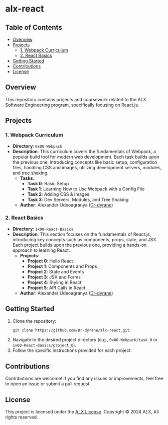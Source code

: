 # alx-react

## Table of Contents
- [Overview](#overview)
- [Projects](#projects)
  - [1. Webpack Curriculum](#1-webpack-curriculum)
  - [2. React Basics](#2-react-basics)
- [Getting Started](#getting-started)
- [Contributions](#contributions)
- [License](#license)

## Overview
This repository contains projects and coursework related to the ALX Software Engineering program, specifically focusing on React.js.

## Projects
### 1. Webpack Curriculum
- **Directory**: `0x00-Webpack`
- **Description**: This curriculum covers the fundamentals of Webpack, a popular build tool for modern web development. Each task builds upon the previous one, introducing concepts like basic setup, configuration files, handling CSS and images, utilizing development servers, modules, and tree shaking.
   - **Tasks**:
     - **Task 0**: Basic Setup
     - **Task 1**: Learning How to Use Webpack with a Config File
     - **Task 2**: Adding CSS & Images
     - **Task 3**: Dev Servers, Modules, and Tree Shaking
   - **Author**: Alexander Udeoagranya ([Dr-dyrane](https://github.com/Dr-dyrane))

### 2. React Basics
- **Directory**: `1x00-React-Basics`
- **Description**: This section focuses on the fundamentals of React.js, introducing key concepts such as components, props, state, and JSX. Each project builds upon the previous one, providing a hands-on approach to learning React.
   - **Projects**:
     - **Project 0**: Hello React
     - **Project 1**: Components and Props
     - **Project 2**: State and Events
     - **Project 3**: JSX and Forms
     - **Project 4**: Styling in React
     - **Project 5**: API Calls in React
   - **Author**: Alexander Udeoagranya ([Dr-dyrane](https://github.com/Dr-dyrane))

## Getting Started
1. Clone the repository:
   ```bash
   git clone https://github.com/Dr-dyrane/alx-react.git
   ```
2. Navigate to the desired project directory (e.g., `0x00-Webpack/task_0` or `1x00-React-Basics/project_0`).
3. Follow the specific instructions provided for each project.

## Contributions
Contributions are welcome! If you find any issues or improvements, feel free to open an issue or submit a pull request.

## License
This project is licensed under the [ALX License](LICENSE). Copyright © 2024 ALX, All rights reserved.
```